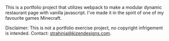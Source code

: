 This is a portfolio project that utilizes webpack to make a modular dynamic restaurant page with vanilla javascript.
I've made it in the spirit of one of my favourite games Minecraft.

Disclaimer: This is not a portfolio exercise project, no copyright infrigement is intended. Contact: strahinja@kizendesigns.com.
